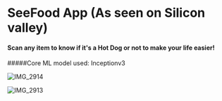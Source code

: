 # SeeFood App (As seen on Silicon valley)
#### Scan any item to know if it's a Hot Dog or not to make your life easier!

#####Core ML model used: Inceptionv3

![IMG_2914](https://user-images.githubusercontent.com/31095192/80830344-6aef9500-8c06-11ea-9248-243c4e1b816e.PNG)

![IMG_2913](https://user-images.githubusercontent.com/31095192/80830423-8a86bd80-8c06-11ea-8be5-839d4fe3d133.PNG)
